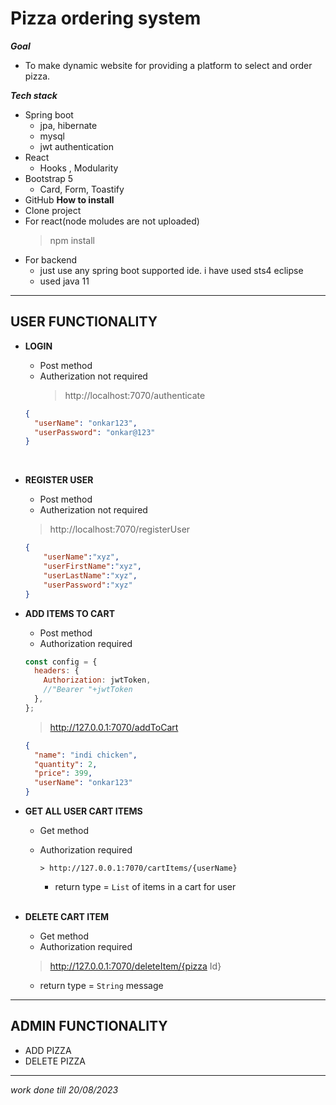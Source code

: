 # Pizza ordering system

**_Goal_**

- To make dynamic website for providing a platform to select and order pizza.

**_Tech stack_**

- Spring boot
  - jpa, hibernate
  - mysql
  - jwt authentication
- React
  - Hooks , Modularity
- Bootstrap 5
  - Card, Form, Toastify
- GitHub
**How to install**
- Clone project
- For react(node moludes are not uploaded)
  > npm install
- For backend
  - just use any spring boot supported ide. i have used sts4 eclipse
  - used java 11
---

## USER FUNCTIONALITY

- **LOGIN**

  - Post method
  - Autherization not required
    > http://localhost:7070/authenticate

  ```json
  {
    "userName": "onkar123",
    "userPassword": "onkar@123"
  }
  ```

<br/>
			
- **REGISTER USER**

    - Post method
    - Autherization not required
    > http://localhost:7070/registerUser

    ```json
    {
    	"userName":"xyz",
    	"userFirstName":"xyz",
    	"userLastName":"xyz",
    	"userPassword":"xyz"
    }

    ```

- **ADD ITEMS TO CART**

  - Post method
  - Authorization required

  ```js
  const config = {
    headers: {
      Authorization: jwtToken,
      //"Bearer "+jwtToken
    },
  };
  ```

  > http://127.0.0.1:7070/addToCart

  ```json
  {
    "name": "indi chicken",
    "quantity": 2,
    "price": 399,
    "userName": "onkar123"
  }
  ```

- **GET ALL USER CART ITEMS**

  - Get method
  - Authorization required

        > http://127.0.0.1:7070/cartItems/{userName}

    - return type = `List` of items in a cart for user

    <br/>

- **DELETE CART ITEM**

  - Get method
  - Authorization required

  > http://127.0.0.1:7070/deleteItem/{pizza Id}

  - return type = `String` message

---

## ADMIN FUNCTIONALITY

- ADD PIZZA
- DELETE PIZZA

---

_*work done till 20/08/2023*_
